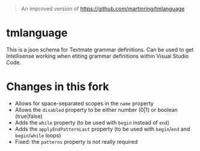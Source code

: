 > An improved version of https://github.com/martinring/tmlanguage

# tmlanguage

This is a json schema for Textmate grammar definitions. Can be used to get Intellisense working when etiting grammar definitions within Visual Studio Code.

# Changes in this fork
- Allows for space-separated scopes in the `name` property
- Allows the `disabled` property to be either number (0|1) or boolean (true|false)
- Adds the `while` property (to be used with `begin` instead of `end`)
- Adds the `applyEndPatternLast` property (to be used with `begin`/`end` and `begin`/`while` loops)
- Fixed: the `patterns` property is not really required
